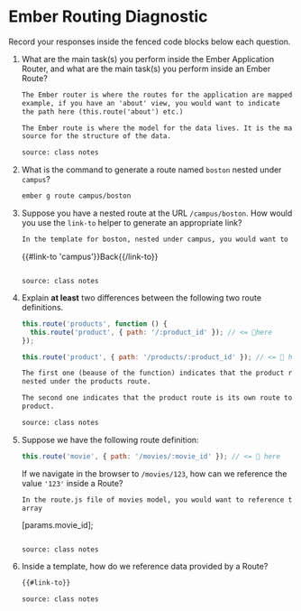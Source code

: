 # Ember Routing Diagnostic

Record your responses inside the fenced code blocks below each question.

1.  What are the main task(s) you perform inside the Ember Application Router,
    and what are the main task(s) you perform inside an Ember Route?

    ```md
    The Ember router is where the routes for the application are mapped. For
    example, if you have an 'about' view, you would want to indicate
    the path here (this.route('about') etc.)

    The Ember route is where the model for the data lives. It is the main
    source for the structure of the data.

    source: class notes
    ```

1.  What is the command to generate a route named `boston` nested under
    `campus`?

    ```md
    ember g route campus/boston
    ```

1.  Suppose you have a nested route at the URL `/campus/boston`. How would you
    use the `link-to` helper to generate an appropriate link?

    ```md
    In the template for boston, nested under campus, you would want to code:
    ```
    {{#link-to 'campus'}}Back{{/link-to}}
    ```

    source: class notes
    ```

1.  Explain **at least** two differences between the following two route
    definitions.

    ```js
    this.route('products', function () {
      this.route('product', { path: '/:product_id' }); // <= 👀here
    });

    this.route('product', { path: '/products/:product_id' }); // <= 👀 here
    ```

    ```md
    The first one (beause of the function) indicates that the product route is
    nested under the products route.

    The second one indicates that the product route is its own route to a singular
    product.

    source: class notes
    ```

1.  Suppose we have the following route definition:

    ```js
    this.route('movie', { path: '/movies/:movie_id' }); // <= 👀 here
    ```

    If we navigate in the browser to `/movies/123`, how can we reference the
    value `'123'` inside a Route?

    ```md
    In the route.js file of movies model, you would want to reference the data params
    array
    ```
    [params.movie_id];
    ```

    source: class notes
    ```

1.  Inside a template, how do we reference data provided by a Route?

    ```md
    {{#link-to}}

    source: class notes
    ```
